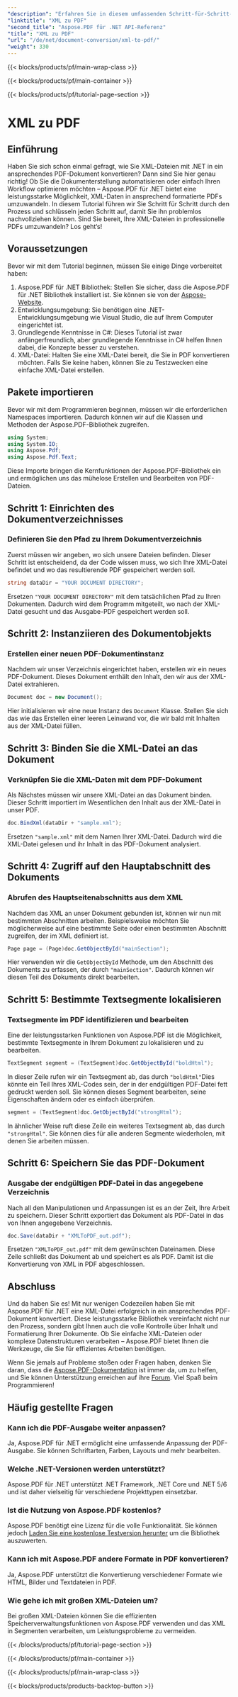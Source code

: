 ```yaml
---
"description": "Erfahren Sie in diesem umfassenden Schritt-für-Schritt-Tutorial mit Codebeispielen und detaillierten Erklärungen, wie Sie XML mit Aspose.PDF für .NET in PDF konvertieren."
"linktitle": "XML zu PDF"
"second_title": "Aspose.PDF für .NET API-Referenz"
"title": "XML zu PDF"
"url": "/de/net/document-conversion/xml-to-pdf/"
"weight": 330
---
```


{{< blocks/products/pf/main-wrap-class >}}

{{< blocks/products/pf/main-container >}}

{{< blocks/products/pf/tutorial-page-section >}}

# XML zu PDF

## Einführung

Haben Sie sich schon einmal gefragt, wie Sie XML-Dateien mit .NET in ein ansprechendes PDF-Dokument konvertieren? Dann sind Sie hier genau richtig! Ob Sie die Dokumenterstellung automatisieren oder einfach Ihren Workflow optimieren möchten – Aspose.PDF für .NET bietet eine leistungsstarke Möglichkeit, XML-Daten in ansprechend formatierte PDFs umzuwandeln. In diesem Tutorial führen wir Sie Schritt für Schritt durch den Prozess und schlüsseln jeden Schritt auf, damit Sie ihn problemlos nachvollziehen können. Sind Sie bereit, Ihre XML-Dateien in professionelle PDFs umzuwandeln? Los geht‘s!

## Voraussetzungen

Bevor wir mit dem Tutorial beginnen, müssen Sie einige Dinge vorbereitet haben:

1. Aspose.PDF für .NET Bibliothek: Stellen Sie sicher, dass die Aspose.PDF für .NET Bibliothek installiert ist. Sie können sie von der [Aspose-Website](https://releases.aspose.com/pdf/net/).
2. Entwicklungsumgebung: Sie benötigen eine .NET-Entwicklungsumgebung wie Visual Studio, die auf Ihrem Computer eingerichtet ist.
3. Grundlegende Kenntnisse in C#: Dieses Tutorial ist zwar anfängerfreundlich, aber grundlegende Kenntnisse in C# helfen Ihnen dabei, die Konzepte besser zu verstehen.
4. XML-Datei: Halten Sie eine XML-Datei bereit, die Sie in PDF konvertieren möchten. Falls Sie keine haben, können Sie zu Testzwecken eine einfache XML-Datei erstellen.

## Pakete importieren

Bevor wir mit dem Programmieren beginnen, müssen wir die erforderlichen Namespaces importieren. Dadurch können wir auf die Klassen und Methoden der Aspose.PDF-Bibliothek zugreifen.

```csharp
using System;
using System.IO;
using Aspose.Pdf;
using Aspose.Pdf.Text;
```

Diese Importe bringen die Kernfunktionen der Aspose.PDF-Bibliothek ein und ermöglichen uns das mühelose Erstellen und Bearbeiten von PDF-Dateien.

## Schritt 1: Einrichten des Dokumentverzeichnisses

### Definieren Sie den Pfad zu Ihrem Dokumentverzeichnis

Zuerst müssen wir angeben, wo sich unsere Dateien befinden. Dieser Schritt ist entscheidend, da der Code wissen muss, wo sich Ihre XML-Datei befindet und wo das resultierende PDF gespeichert werden soll.

```csharp
string dataDir = "YOUR DOCUMENT DIRECTORY";
```

Ersetzen `"YOUR DOCUMENT DIRECTORY"` mit dem tatsächlichen Pfad zu Ihren Dokumenten. Dadurch wird dem Programm mitgeteilt, wo nach der XML-Datei gesucht und das Ausgabe-PDF gespeichert werden soll.

## Schritt 2: Instanziieren des Dokumentobjekts

### Erstellen einer neuen PDF-Dokumentinstanz

Nachdem wir unser Verzeichnis eingerichtet haben, erstellen wir ein neues PDF-Dokument. Dieses Dokument enthält den Inhalt, den wir aus der XML-Datei extrahieren.

```csharp
Document doc = new Document();
```

Hier initialisieren wir eine neue Instanz des `Document` Klasse. Stellen Sie sich das wie das Erstellen einer leeren Leinwand vor, die wir bald mit Inhalten aus der XML-Datei füllen.

## Schritt 3: Binden Sie die XML-Datei an das Dokument

### Verknüpfen Sie die XML-Daten mit dem PDF-Dokument

Als Nächstes müssen wir unsere XML-Datei an das Dokument binden. Dieser Schritt importiert im Wesentlichen den Inhalt aus der XML-Datei in unser PDF.

```csharp
doc.BindXml(dataDir + "sample.xml");
```

Ersetzen `"sample.xml"` mit dem Namen Ihrer XML-Datei. Dadurch wird die XML-Datei gelesen und ihr Inhalt in das PDF-Dokument analysiert.

## Schritt 4: Zugriff auf den Hauptabschnitt des Dokuments

### Abrufen des Hauptseitenabschnitts aus dem XML

Nachdem das XML an unser Dokument gebunden ist, können wir nun mit bestimmten Abschnitten arbeiten. Beispielsweise möchten Sie möglicherweise auf eine bestimmte Seite oder einen bestimmten Abschnitt zugreifen, der im XML definiert ist.

```csharp
Page page = (Page)doc.GetObjectById("mainSection");
```

Hier verwenden wir die `GetObjectById` Methode, um den Abschnitt des Dokuments zu erfassen, der durch `"mainSection"`. Dadurch können wir diesen Teil des Dokuments direkt bearbeiten.

## Schritt 5: Bestimmte Textsegmente lokalisieren

### Textsegmente im PDF identifizieren und bearbeiten

Eine der leistungsstarken Funktionen von Aspose.PDF ist die Möglichkeit, bestimmte Textsegmente in Ihrem Dokument zu lokalisieren und zu bearbeiten.

```csharp
TextSegment segment = (TextSegment)doc.GetObjectById("boldHtml");
```

In dieser Zeile rufen wir ein Textsegment ab, das durch `"boldHtml"`Dies könnte ein Teil Ihres XML-Codes sein, der in der endgültigen PDF-Datei fett gedruckt werden soll. Sie können dieses Segment bearbeiten, seine Eigenschaften ändern oder es einfach überprüfen.

```csharp
segment = (TextSegment)doc.GetObjectById("strongHtml");
```

In ähnlicher Weise ruft diese Zeile ein weiteres Textsegment ab, das durch `"strongHtml"`. Sie können dies für alle anderen Segmente wiederholen, mit denen Sie arbeiten müssen.

## Schritt 6: Speichern Sie das PDF-Dokument

### Ausgabe der endgültigen PDF-Datei in das angegebene Verzeichnis

Nach all den Manipulationen und Anpassungen ist es an der Zeit, Ihre Arbeit zu speichern. Dieser Schritt exportiert das Dokument als PDF-Datei in das von Ihnen angegebene Verzeichnis.

```csharp
doc.Save(dataDir + "XMLToPDF_out.pdf");
```

Ersetzen `"XMLToPDF_out.pdf"` mit dem gewünschten Dateinamen. Diese Zeile schließt das Dokument ab und speichert es als PDF. Damit ist die Konvertierung von XML in PDF abgeschlossen.

## Abschluss

Und da haben Sie es! Mit nur wenigen Codezeilen haben Sie mit Aspose.PDF für .NET eine XML-Datei erfolgreich in ein ansprechendes PDF-Dokument konvertiert. Diese leistungsstarke Bibliothek vereinfacht nicht nur den Prozess, sondern gibt Ihnen auch die volle Kontrolle über Inhalt und Formatierung Ihrer Dokumente. Ob Sie einfache XML-Dateien oder komplexe Datenstrukturen verarbeiten – Aspose.PDF bietet Ihnen die Werkzeuge, die Sie für effizientes Arbeiten benötigen.

Wenn Sie jemals auf Probleme stoßen oder Fragen haben, denken Sie daran, dass die [Aspose.PDF-Dokumentation](https://reference.aspose.com/pdf/net/) ist immer da, um zu helfen, und Sie können Unterstützung erreichen auf ihre [Forum](https://forum.aspose.com/c/pdf/10). Viel Spaß beim Programmieren!

## Häufig gestellte Fragen

### Kann ich die PDF-Ausgabe weiter anpassen?
Ja, Aspose.PDF für .NET ermöglicht eine umfassende Anpassung der PDF-Ausgabe. Sie können Schriftarten, Farben, Layouts und mehr bearbeiten.

### Welche .NET-Versionen werden unterstützt?
Aspose.PDF für .NET unterstützt .NET Framework, .NET Core und .NET 5/6 und ist daher vielseitig für verschiedene Projekttypen einsetzbar.

### Ist die Nutzung von Aspose.PDF kostenlos?
Aspose.PDF benötigt eine Lizenz für die volle Funktionalität. Sie können jedoch [Laden Sie eine kostenlose Testversion herunter](https://releases.aspose.com/) um die Bibliothek auszuwerten.

### Kann ich mit Aspose.PDF andere Formate in PDF konvertieren?
Ja, Aspose.PDF unterstützt die Konvertierung verschiedener Formate wie HTML, Bilder und Textdateien in PDF.

### Wie gehe ich mit großen XML-Dateien um?
Bei großen XML-Dateien können Sie die effizienten Speicherverwaltungsfunktionen von Aspose.PDF verwenden und das XML in Segmenten verarbeiten, um Leistungsprobleme zu vermeiden.

{{< /blocks/products/pf/tutorial-page-section >}}

{{< /blocks/products/pf/main-container >}}

{{< /blocks/products/pf/main-wrap-class >}}

{{< blocks/products/products-backtop-button >}}